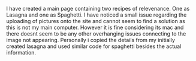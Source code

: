 I have created a main page containing two recipes of relevenance. One as Lasagna and one as Spaghetti. I have noticed a small issue regarding the uploading of pictures onto the site and cannot seem to find a solution as this is not my main computer. However it is fine considering its mac and there doesnt seem to be any other overhanging issues connecting to the image not appearing. Personally i copied the details from my initially created lasagna and used similar code for spaghetti besides the actual information.